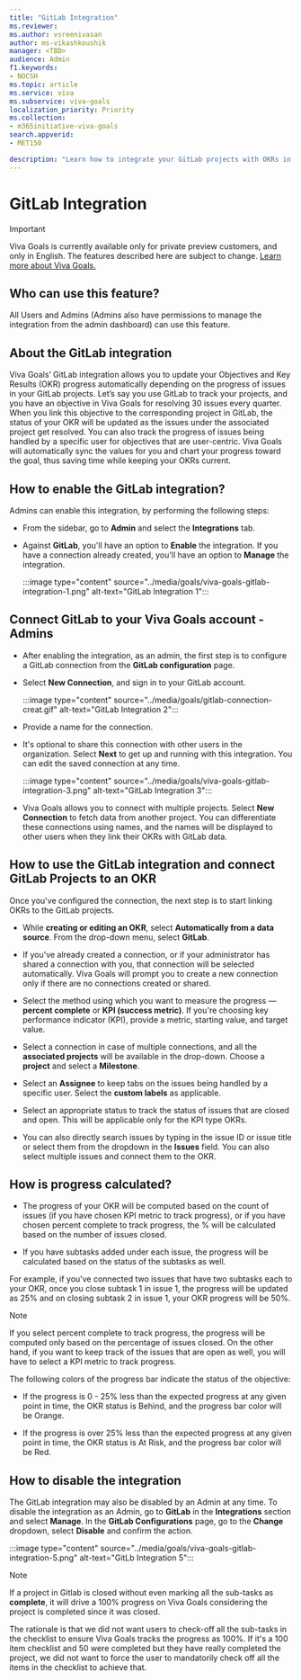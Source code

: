 ```yaml
---
title: "GitLab Integration"
ms.reviewer: 
ms.author: vsreenivasan
author: ms-vikashkoushik
manager: <TBD>
audience: Admin
f1.keywords:
- NOCSH
ms.topic: article
ms.service: viva
ms.subservice: viva-goals
localization_priority: Priority
ms.collection:  
- m365initiative-viva-goals
search.appverid:
- MET150

description: "Learn how to integrate your GitLab projects with OKRs in Viva Goals."
---
```


# GitLab Integration

> [!IMPORTANT]
> Viva Goals is currently available only for private preview customers, and only in English. The features described here are subject to change. [Learn more about Viva Goals.](https://go.microsoft.com/fwlink/?linkid=2189933)

## Who can use this feature?

All Users and Admins (Admins also have permissions to manage the integration from the admin dashboard) can use this feature.

## About the GitLab integration

Viva Goals’ GitLab integration allows you to update your Objectives and Key Results (OKR) progress automatically depending on the progress of issues in your GitLab projects. Let’s say you use GitLab to track your projects, and you have an objective in Viva Goals for resolving 30 issues every quarter. When you link this objective to the corresponding project in GitLab, the status of your OKR will be updated as the issues under the associated project get resolved. You can also track the progress of issues being handled by a specific user for objectives that are user-centric. Viva Goals will automatically sync the values for you and chart your progress toward the goal, thus saving time while keeping your OKRs current.

## How to enable the GitLab integration?

Admins can enable this integration, by performing the following steps:

- From the sidebar, go to **Admin** and select the **Integrations** tab.

- Against **GitLab**, you'll have an option to **Enable** the integration. If you have a connection already created, you'll have an option to **Manage** the integration.

    :::image type="content" source="../media/goals/viva-goals-gitlab-integration-1.png" alt-text="GitLab Integration 1":::

## Connect GitLab to your Viva Goals account - Admins

- After enabling the integration, as an admin, the first step is to configure a GitLab connection from the **GitLab configuration** page.

- Select **New Connection**, and sign in to your GitLab account.

    :::image type="content" source="../media/goals/gitlab-connection-creat.gif" alt-text="GitLab Integration 2":::

- Provide a name for the connection.

- It's optional to share this connection with other users in the organization. Select **Next** to get up and running with this integration. You can edit the saved connection at any time.

    :::image type="content" source="../media/goals/viva-goals-gitlab-integration-3.png" alt-text="GitLab Integration 3":::

- Viva Goals allows you to connect with multiple projects. Select **New Connection** to fetch data from another project. You can differentiate these connections using names, and the names will be displayed to other users when they link their OKRs with GitLab data.

## How to use the GitLab integration and connect GitLab Projects to an OKR

Once you've configured the connection, the next step is to start linking OKRs to the GitLab projects.

- While **creating or editing an OKR**, select **Automatically from a data source**. From the drop-down menu, select **GitLab**.

- If you've already created a connection, or if your administrator has shared a connection with you, that connection will be selected automatically. Viva Goals will prompt you to create a new connection only if there are no connections created or shared.

- Select the method using which you want to measure the progress — **percent complete** or **KPI (success metric)**. If you're choosing key performance indicator (KPI), provide a metric, starting value, and target value.

- Select a connection in case of multiple connections, and all the **associated projects** will be available in the drop-down. Choose a **project** and select a **Milestone**.

- Select an **Assignee** to keep tabs on the issues being handled by a specific user. Select the **custom labels** as applicable.

- Select an appropriate status to track the status of issues that are closed and open. This will be applicable only for the KPI type OKRs.

- You can also directly search issues by typing in the issue ID or issue title or select them from the dropdown in the **Issues** field. You can also select multiple issues and connect them to the OKR.

## How is progress calculated?

- The progress of your OKR will be computed based on the count of issues (if you have chosen KPI metric to track progress), or if you have chosen percent complete to track progress, the % will be calculated based on the number of issues closed.

- If you have subtasks added under each issue, the progress will be calculated based on the status of the subtasks as well.

For example, if you've connected two issues that have two subtasks each to your OKR, once you close subtask 1 in issue 1, the progress will be updated as 25% and on closing subtask 2 in issue 1, your OKR progress will be 50%.

> [!NOTE]
> If you select percent complete to track progress, the progress will be computed only based on the percentage of issues closed. On the other hand, if you want to keep track of the issues that are open as well, you will have to select a KPI metric to track progress.

The following colors of the progress bar indicate the status of the objective:

- If the progress is 0 - 25% less than the expected progress at any given point in time, the OKR status is Behind, and the progress bar color will be Orange.

- If the progress is over 25% less than the expected progress at any given point in time, the OKR status is At Risk, and the progress bar color will be Red.

## How to disable the integration

The GitLab integration may also be disabled by an Admin at any time. To disable the integration as an Admin, go to **GitLab** in the **Integrations** section and select **Manage**. In the **GitLab Configurations** page, go to the **Change** dropdown, select **Disable** and confirm the action.

:::image type="content" source="../media/goals/viva-goals-gitlab-integration-5.png" alt-text="GitLb Integration 5":::

> [!NOTE]
> If a project in Gitlab is closed without even marking all the sub-tasks as **complete**, it will drive a 100% progress on Viva Goals considering the project is completed since it was closed.
>
> The rationale is that we did not want users to check-off all the sub-tasks in the checklist to ensure Viva Goals tracks the progress as 100%. If it's a 100 item checklist and 50 were completed but they have really completed the project, we did not want to force the user to mandatorily check off all the items in the checklist to achieve that.
